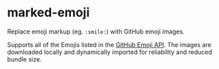 # marked-emoji

Replace emoji markup (eg. `:smile:`) with GitHub emoji images.

Supports all of the Emojis listed in the [GitHub Emoji API](https://api.github.com/emojis). The images are downloaded locally and dynamically imported for reliability and reduced bundle size.
